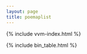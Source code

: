 ```yaml
---
layout: page
title: poemaplist
---
```


{% include vvm-index.html %}

{% include bin_table.html %}
